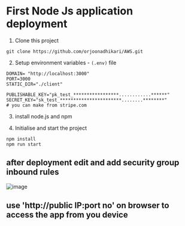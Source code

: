 # First Node Js application deployment

1. Clone this project
```
git clone https://github.com/orjoonadhikari/AWS.git
```
2. Setup  environment variables - `(.env)` file
```
DOMAIN= "http://localhost:3000"
PORT=3000
STATIC_DIR="./client"

PUBLISHABLE_KEY="pk_test_*****************............******"
SECRET_KEY="sk_test_***********************........********"
# you can make from stripe.com
```
3. install node.js and npm

4. Initialise and start the project
```
npm install
npm run start
```

## after deployment edit and add  security group inbound rules  
   
![image](https://github.com/orjoonadhikari/AWS/assets/47244258/de871bfd-2cc0-49d8-b9d0-37e3ddfbdb3f)

## use 'http://public IP:port no' on browser to access the app from you device
